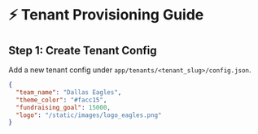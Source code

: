 # ⚡ Tenant Provisioning Guide

## Step 1: Create Tenant Config
Add a new tenant config under `app/tenants/<tenant_slug>/config.json`.

```json
{
  "team_name": "Dallas Eagles",
  "theme_color": "#facc15",
  "fundraising_goal": 15000,
  "logo": "/static/images/logo_eagles.png"
}

